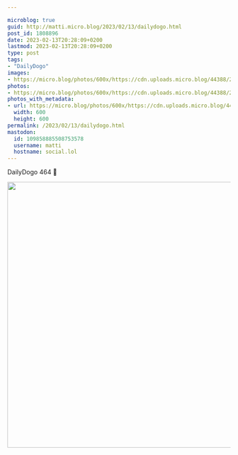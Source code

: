 ```yaml
---

microblog: true
guid: http://matti.micro.blog/2023/02/13/dailydogo.html
post_id: 1808896
date: 2023-02-13T20:28:09+0200
lastmod: 2023-02-13T20:28:09+0200
type: post
tags:
- "DailyDogo"
images:
- https://micro.blog/photos/600x/https://cdn.uploads.micro.blog/44388/2023/326038492a.jpg
photos:
- https://micro.blog/photos/600x/https://cdn.uploads.micro.blog/44388/2023/326038492a.jpg
photos_with_metadata:
- url: https://micro.blog/photos/600x/https://cdn.uploads.micro.blog/44388/2023/326038492a.jpg
  width: 600
  height: 600
permalink: /2023/02/13/dailydogo.html
mastodon:
  id: 109858885508753578
  username: matti
  hostname: social.lol
---
```

DailyDogo 464 🐶

<img src="/media/uploads/2023/326038492a.jpg" width="600" height="600" alt="" />
